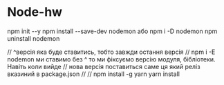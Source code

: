 # Node-hw

npm init --y
npm install --save-dev nodemon
або
npm i -D nodemon
npm uninstall nodemon

// ^версія яка буде ставитись, тобто завжди остання версія
// npm i -E nodemon ми ставимо без ^ то ми фіксуємо версію модуля, бібліотеки. Навіть коли вийде // нова версія поставиться саме ця який реліз вказиний в package.json
//
//
npm install -g yarn
yarn install
